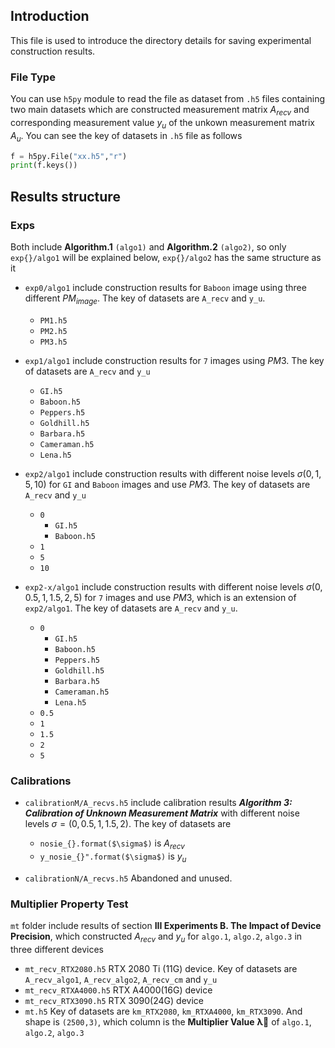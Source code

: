 ## Introduction

This file is used to introduce the directory details for saving experimental construction results.

### File Type

You can use `h5py` module to read the file as dataset from `.h5` files containing two main datasets which are constructed measurement matrix $A_{recv}$ and corresponding measurement value $y_u$ of the unkown measurement matrix $A_u$. You can see the key of datasets in `.h5` file as follows

```python
f = h5py.File("xx.h5","r")
print(f.keys())
```

## Results structure

### Exps

Both include **Algorithm.1** `(algo1)` and **Algorithm.2** `(algo2)`, so only `exp{}/algo1` will be explained below, `exp{}/algo2` has the same structure as it

- `exp0/algo1` include construction results for `Baboon` image using three different $PM_{image}$. The key of datasets are `A_recv` and `y_u`.
  - `PM1.h5`
  - `PM2.h5`
  - `PM3.h5`

- `exp1/algo1` include construction results for `7` images using $PM3$. The key of datasets are `A_recv` and `y_u` 

  - `GI.h5`
  - `Baboon.h5`
  - `Peppers.h5`
  - `Goldhill.h5`
  - `Barbara.h5`
  - `Cameraman.h5`
  - `Lena.h5`

- `exp2/algo1` include construction results with different noise levels $\sigma(0,1,5,10)$ for `GI` and `Baboon` images and use $PM3$. The key of datasets are `A_recv` and `y_u` 
  - `0`
    - `GI.h5`
    - `Baboon.h5`
  - `1`
  - `5`
  - `10`

- `exp2-x/algo1` include construction results with different noise levels $\sigma(0,0.5,1,1.5,2,5)$ for `7` images and use $PM3$, which is an extension of `exp2/algo1`. The key of datasets are `A_recv` and `y_u`.
  - `0`
    - `GI.h5`
    - `Baboon.h5`
    - `Peppers.h5`
    - `Goldhill.h5`
    - `Barbara.h5`
    - `Cameraman.h5`
    - `Lena.h5`
  - `0.5`
  - `1`
  - `1.5`
  - `2`
  - `5`

### Calibrations
- `calibrationM/A_recvs.h5` include calibration results ***Algorithm 3: Calibration of Unknown Measurement Matrix*** with different noise levels $\sigma=(0,0.5,1,1.5,2)$. The key of datasets are 
  - `nosie_{}.format($\sigma$)` is $A_{recv}$
  - `y_nosie_{}".format($\sigma$)` is $y_u$

- `calibrationN/A_recvs.h5` Abandoned and unused.

### Multiplier Property Test

`mt` folder include results of section **III Experiments B. The Impact of Device Precision**, which constructed $A_{recv}$ and $y_u$ for `algo.1`, `algo.2`, `algo.3` in three different devices
  - `mt_recv_RTX2080.h5`  RTX 2080 Ti (11G) device. Key of datasets are `A_recv_algo1`, `A_recv_algo2`, `A_recv_cm` and `y_u`
  - `mt_recv_RTXA4000.h5` RTX A4000(16G) device
  - `mt_recv_RTX3090.h5`  RTX 3090(24G) device 
  - `mt.h5` Key of datasets are `km_RTX2080`, `km_RTXA4000`, `km_RTX3090`. And shape is `(2500,3)`, which column is the **Multiplier Value** $\mathbf{\vec{\lambda}}$ of `algo.1`, `algo.2`, `algo.3`


